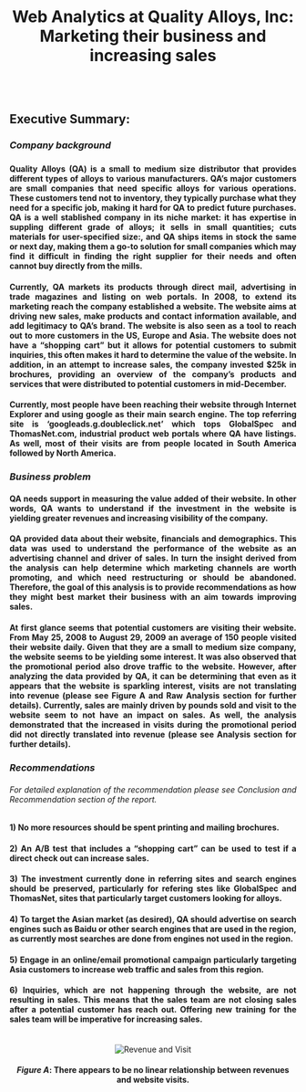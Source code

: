 <div align="center">
<h1> <b>Web Analytics at Quality Alloys, Inc: Marketing their business and increasing sales </b> </h1>
</div>
<br>
<br>
<div align="justify">
<h2><b>Executive Summary:</b> </h2>
<h3> <i>Company background </i><h3>

#### Quality Alloys (QA) is a small to medium size distributor that provides different types of alloys to various manufacturers. QA’s major customers are small companies that need specific alloys for various operations. These customers tend not to inventory, they typically purchase what they need for a specific job, making it hard for QA to predict future purchases.  QA is a well stablished company in its niche market: it has expertise in suppling different grade of alloys; it sells in small quantities; cuts materials for  user-specified size:, and QA ships items in stock the same or next day, making them a go-to solution for small companies which may find it difficult in finding the right supplier for their needs and often cannot buy directly from the mills.

#### Currently, QA markets its products through direct mail, advertising in trade magazines and listing on web portals. In 2008, to extend its marketing reach the company established a website. The website aims at driving new sales, make products and contact information available, and add legitimacy to QA’s brand. The website is also seen as a tool to reach out to more customers in the US, Europe and Asia. The website does not have a “shopping cart” but it allows for potential customers to submit inquiries, this often makes it hard to determine the value of the website. In addition, in an attempt to increase sales, the company invested $25k in brochures, providing an overview of the company’s products and services that were distributed to potential customers in mid-December. 

#### Currently, most people have been reaching their website through Internet Explorer and using google as their main search engine. The top referring site is ‘googleads.g.doubleclick.net’ which tops GlobalSpec and ThomasNet.com, industrial product web portals where QA have listings. As well, most of their visits are from people located in South America followed by North America.

### <i>Business problem </i>

#### QA needs support in measuring the value added of their website. In other words, QA wants to understand if the investment in the website is yielding greater revenues and increasing visibility of the company.

#### QA provided data about their website, financials and demographics. This data was used to understand the performance of the website as an advertising channel and driver of sales. In turn the insight derived from the analysis can help determine which marketing channels are worth promoting, and which need restructuring or should be abandoned. Therefore, the goal of this analysis is to provide recommendations as how they might best market their business with an aim towards improving sales.

#### At first glance seems that potential customers are visiting their website. From May 25, 2008 to August 29, 2009 an average of 150 people visited their website daily. Given that they are a small to medium size company, the website seems to be yielding some interest. It was also observed that the promotional period also drove traffic to the website. However, after analyzing the data provided by QA, it can be determining that even as it appears that the website is sparkling interest, visits are not translating into revenue (please see Figure A and Raw Analysis section for further details). Currently, sales are mainly driven by pounds sold and visit to the website seem to not have an impact on sales. As well, the analysis demonstrated that the increased in visits during the promotional period did not directly translated into revenue (please see Analysis section for further details). 

### <i> Recommendations </i> 
###### <i>For detailed explanation of the recommendation please see Conclusion and Recommendation section of the report. </i>

#### 1)	No more resources should be spent printing and mailing brochures. 

#### 2)	An A/B test that includes a “shopping cart” can be used to test if a direct check out can increase sales. 

#### 3)	The investment currently done in referring sites and search engines should be preserved, particularly for refering stes like  GlobalSpec and ThomasNet, sites that particularly target customers looking for alloys.

#### 4) To target the Asian market (as desired), QA should advertise on search engines such as Baidu or other search engines that are used in the region, as currently most searches are done from engines not used in the region.

#### 5)	Engage in an online/email promotional campaign particularly targeting Asia customers to increase web traffic and sales from this region. 

#### 6) Inquiries, which are not happening through the website, are not resulting in sales. This means that the sales team are not closing sales after a potential customer has reach out. Offering new training for the sales team will be imperative for increasing sales.
<br>


</div>
<div align="center">

<img src="https://github.com/cdchopitea/Marketing_QA/blob/master/rv1.png" alt="Revenue and Visit">
<br>
<h4> <i>Figure A</i>: There appears to be no linear relationship between revenues and website visits.</h4>
</div>
